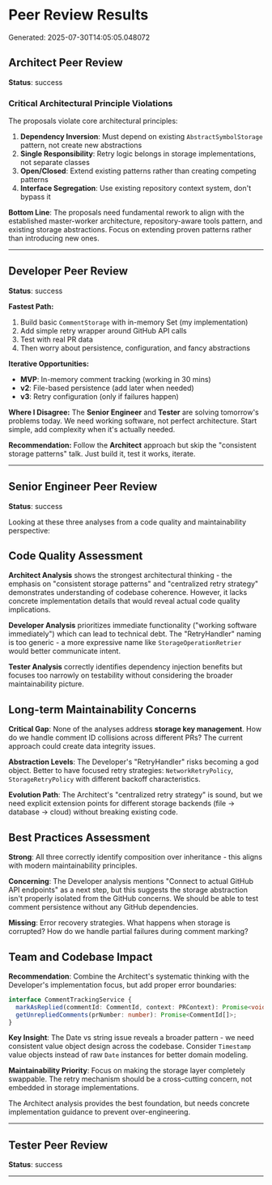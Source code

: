 # Peer Review Results

Generated: 2025-07-30T14:05:05.048072

## Architect Peer Review

**Status**: success

### **Critical Architectural Principle Violations**

The proposals violate core architectural principles:

1. **Dependency Inversion**: Must depend on existing `AbstractSymbolStorage` pattern, not create new abstractions
2. **Single Responsibility**: Retry logic belongs in storage implementations, not separate classes  
3. **Open/Closed**: Extend existing patterns rather than creating competing patterns
4. **Interface Segregation**: Use existing repository context system, don't bypass it

**Bottom Line**: The proposals need fundamental rework to align with the established master-worker architecture, repository-aware tools pattern, and existing storage abstractions. Focus on extending proven patterns rather than introducing new ones.

---

## Developer Peer Review

**Status**: success

**Fastest Path:**
1. Build basic `CommentStorage` with in-memory Set (my implementation)
2. Add simple retry wrapper around GitHub API calls
3. Test with real PR data
4. Then worry about persistence, configuration, and fancy abstractions

**Iterative Opportunities:**
- **MVP**: In-memory comment tracking (working in 30 mins)
- **v2**: File-based persistence (add later when needed)
- **v3**: Retry configuration (only if failures happen)

**Where I Disagree:**
The **Senior Engineer** and **Tester** are solving tomorrow's problems today. We need working software, not perfect architecture. Start simple, add complexity when it's actually needed.

**Recommendation:** Follow the **Architect** approach but skip the "consistent storage patterns" talk. Just build it, test it works, iterate.

---

## Senior Engineer Peer Review

**Status**: success

Looking at these three analyses from a code quality and maintainability perspective:

## Code Quality Assessment

**Architect Analysis** shows the strongest architectural thinking - the emphasis on "consistent storage patterns" and "centralized retry strategy" demonstrates understanding of codebase coherence. However, it lacks concrete implementation details that would reveal actual code quality implications.

**Developer Analysis** prioritizes immediate functionality ("working software immediately") which can lead to technical debt. The "RetryHandler" naming is too generic - a more expressive name like `StorageOperationRetrier` would better communicate intent.

**Tester Analysis** correctly identifies dependency injection benefits but focuses too narrowly on testability without considering the broader maintainability picture.

## Long-term Maintainability Concerns

**Critical Gap**: None of the analyses address **storage key management**. How do we handle comment ID collisions across different PRs? The current approach could create data integrity issues.

**Abstraction Levels**: The Developer's "RetryHandler" risks becoming a god object. Better to have focused retry strategies: `NetworkRetryPolicy`, `StorageRetryPolicy` with different backoff characteristics.

**Evolution Path**: The Architect's "centralized retry strategy" is sound, but we need explicit extension points for different storage backends (file → database → cloud) without breaking existing code.

## Best Practices Assessment

**Strong**: All three correctly identify composition over inheritance - this aligns with modern maintainability principles.

**Concerning**: The Developer analysis mentions "Connect to actual GitHub API endpoints" as a next step, but this suggests the storage abstraction isn't properly isolated from the GitHub concerns. We should be able to test comment persistence without any GitHub dependencies.

**Missing**: Error recovery strategies. What happens when storage is corrupted? How do we handle partial failures during comment marking?

## Team and Codebase Impact

**Recommendation**: Combine the Architect's systematic thinking with the Developer's implementation focus, but add proper error boundaries:

```typescript
interface CommentTrackingService {
  markAsReplied(commentId: CommentId, context: PRContext): Promise<void>;
  getUnrepliedComments(prNumber: number): Promise<CommentId[]>;
}
```

**Key Insight**: The Date vs string issue reveals a broader pattern - we need consistent value object design across the codebase. Consider `Timestamp` value objects instead of raw `Date` instances for better domain modeling.

**Maintainability Priority**: Focus on making the storage layer completely swappable. The retry mechanism should be a cross-cutting concern, not embedded in storage implementations.

The Architect analysis provides the best foundation, but needs concrete implementation guidance to prevent over-engineering.

---

## Tester Peer Review

**Status**: success



---

